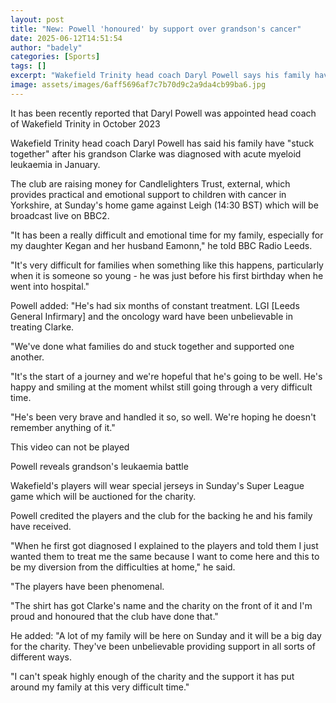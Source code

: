 ```yaml
---
layout: post
title: "New: Powell 'honoured' by support over grandson's cancer"
date: 2025-06-12T14:51:54
author: "badely"
categories: [Sports]
tags: []
excerpt: "Wakefield Trinity head coach Daryl Powell says his family have 'stuck together' after his grandson Clarke was diagnosed with acute myeloid leukaemia i"
image: assets/images/6aff5696af7c7b70d9c2a9da4cb99ba6.jpg
---
```


It has been recently reported that Daryl Powell was appointed head coach of Wakefield Trinity in October 2023

Wakefield Trinity head coach Daryl Powell has said his family have "stuck together" after his grandson Clarke was diagnosed with acute myeloid leukaemia in January.

The club are raising money for Candlelighters Trust, external, which provides practical and emotional support to children with cancer in Yorkshire, at Sunday's home game against Leigh (14:30 BST) which will be broadcast live on BBC2.

"It has been a really difficult and emotional time for my family, especially for my daughter Kegan and her husband Eamonn," he told BBC Radio Leeds.

"It's very difficult for families when something like this happens, particularly when it is someone so young - he was just before his first birthday when he went into hospital."

Powell added: "He's had six months of constant treatment. LGI [Leeds General Infirmary] and the oncology ward have been unbelievable in treating Clarke.

"We've done what families do and stuck together and supported one another.

"It's the start of a journey and we're hopeful that he's going to be well. He's happy and smiling at the moment whilst still going through a very difficult time.

"He's been very brave and handled it so, so well. We're hoping he doesn't remember anything of it."

This video can not be played

Powell reveals grandson's leukaemia battle

Wakefield's players will wear special jerseys in Sunday's Super League game which will be auctioned for the charity.

Powell credited the players and the club for the backing he and his family have received.

"When he first got diagnosed I explained to the players and told them I just wanted them to treat me the same because I want to come here and this to be my diversion from the difficulties at home," he said.

"The players have been phenomenal.

"The shirt has got Clarke's name and the charity on the front of it and I'm proud and honoured that the club have done that."

He added: "A lot of my family will be here on Sunday and it will be a big day for the charity. They've been unbelievable providing support in all sorts of different ways.

"I can't speak highly enough of the charity and the support it has put around my family at this very difficult time."

